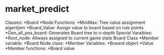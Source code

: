 # market_predict
Classes:
  *Board
  *Node
Functions:
  *MiniMax: Tree value assignment algeritjem
  *Board_Value: Assign value to board based on rule points
  *Gen_all_pos_board: Generates Board tree to n-depth
Special Varaibles:
  *Root_node: Allways assigned to current game state
Board Class
  *Member variable:
    *Board
Node class:
  *Member Variables:
    *Boeard object
    *Value
  *Member functions:
    *Board value
